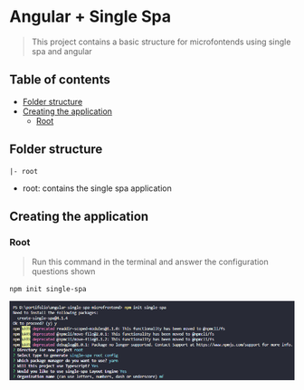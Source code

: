 # Angular + Single Spa

> This project contains a basic structure for microfontends using single spa and angular

## Table of contents

- [Folder structure](#folder-structure)
- [Creating the application](#creating-the-application)
    - [Root](#root)

## Folder structure
```
|- root
```

- root: contains the single spa application

## Creating the application

### Root

> Run this command in the terminal and answer the configuration questions shown
```shell
npm init single-spa
```
<img src="assets/creating-root-application.png" alt="Creating root application"/>